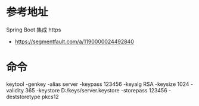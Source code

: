 # 参考地址
Spring Boot 集成 https
- https://segmentfault.com/a/1190000024492840

# 命令
keytool -genkey -alias server -keypass 123456 -keyalg RSA -keysize 1024 -validity 365 -keystore D:/keys/server.keystore -storepass 123456 -deststoretype pkcs12
